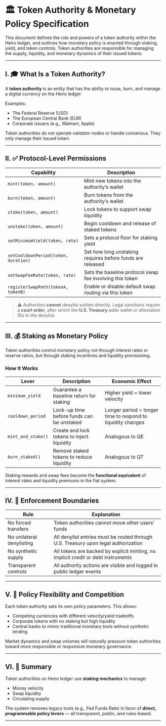 
# 🏛️ Token Authority & Monetary Policy Specification

This document defines the role and powers of a token authority within the Heiro ledger, and outlines how monetary policy is enacted through staking, yield, and token controls. Token authorities are responsible for managing the supply, liquidity, and monetary dynamics of their issued tokens.

---

## I. 🎓 What Is a Token Authority?

A **token authority** is an entity that has the ability to issue, burn, and manage a digital currency on the Heiro ledger.

Examples:
- The Federal Reserve (USD)
- The European Central Bank (EUR)
- Corporate issuers (e.g., Walmart, Apple)

Token authorities do not operate validator nodes or handle consensus. They only manage their issued token.

---

## II. ✅ Protocol-Level Permissions

| Capability | Description |
|------------|-------------|
| `mint(token, amount)` | Mint new tokens into the authority’s wallet |
| `burn(token, amount)` | Burn tokens from the authority’s wallet |
| `stake(token, amount)` | Lock tokens to support swap liquidity |
| `unstake(token, amount)` | Begin cooldown and release of staked tokens |
| `setMinimumYield(token, rate)` | Sets a protocol floor for staking yield |
| `setCooldownPeriod(token, duration)` | Set how long unstaking requires before funds are released |
| `setSwapFeeRate(token, rate)` | Sets the baseline protocol swap fee involving this token |
| `registerSwapPath(tokenA, tokenB)` | Enable or disable default swap routing via this token |

> ⚠️ Authorities **cannot** denylist wallets directly. Legal sanctions require a **court order**, after which the **U.S. Treasury** adds wallet or attestation IDs to the denylist.

---

## III. 💰 Staking as Monetary Policy

Token authorities control monetary policy not through interest rates or reserve ratios, but through staking incentives and liquidity provisioning.

### How It Works

| Lever | Description | Economic Effect |
|-------|-------------|-----------------|
| `minimum_yield` | Guarantee a baseline return for staking | Higher yield = lower velocity |
| `cooldown_period` | Lock-up time before funds can be unstaked | Longer period = longer time to respond to liquidity changes |
| `mint_and_stake()` | Create and lock tokens to inject liquidity | Analogous to QE |
| `burn_staked()` | Remove staked tokens to reduce liquidity | Analogous to QT |

Staking rewards and swap fees become the **functional equivalent** of interest rates and liquidity premiums in the fiat system.

---

## IV. 🧱 Enforcement Boundaries

| Rule | Explanation |
|------|-------------|
| No forced transfers | Token authorities cannot move other users' funds |
| No unilateral denylisting | All denylist entries must be routed through U.S. Treasury upon legal authorization |
| No synthetic supply | All tokens are backed by explicit minting, no implicit credit or debt instruments |
| Transparent controls | All authority actions are visible and logged in public ledger events |

---

## V. 🔁 Policy Flexibility and Competition

Each token authority sets its own policy parameters. This allows:

- Competing currencies with different velocity/yield tradeoffs
- Corporate tokens with no staking but high liquidity
- Central banks to mimic traditional monetary tools without synthetic lending

Market dynamics and swap volumes will naturally pressure token authorities toward more responsible or responsive monetary governance.

---

## VI. 🧠 Summary

Token authorities on Heiro ledger use **staking mechanics** to manage:
- Money velocity
- Swap liquidity
- Circulating supply

The system removes legacy tools (e.g., Fed Funds Rate) in favor of **direct, programmable policy levers** — all transparent, public, and rules-based.

---
